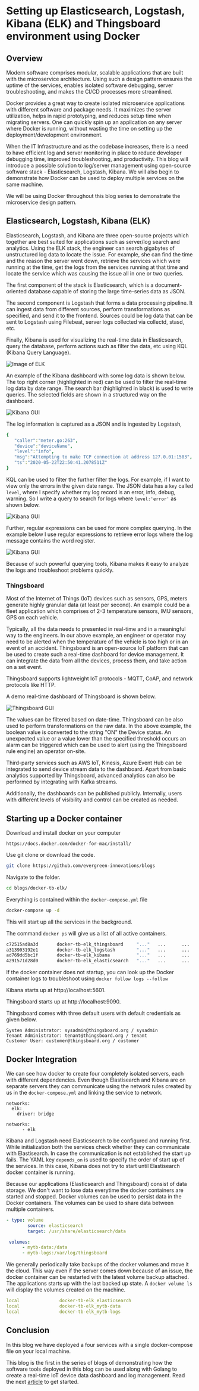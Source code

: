 
# Setting up Elasticsearch, Logstash, Kibana (ELK) and Thingsboard environment using Docker

## Overview
Modern software comprises modular, scalable applications that are built with the microservice architecture. Using such a design pattern ensures the uptime of the services, enables isolated software debugging, server troubleshooting, and makes the CI/CD processes more streamlined. 

Docker provides a great way to create isolated microservice applications with different software and package needs. It maximizes the server utilization, helps in rapid prototyping, and reduces setup time when migrating servers. One can quickly spin up an application on any server where Docker is running, without wasting the time on setting up the deployment/development environment.  

When the IT Infrastructure and as the codebase increases, there is a need to have efficient log and server monitoring in place to reduce developer debugging time, improved troubleshooting, and productivity. This blog will introduce a possible solution to log/server management using open-source software stack - Elasticsearch, Logstash, Kibana. 
We will also begin to demonstrate how Docker can be used to deploy multiple services on the same machine. 

We will be using Docker throughout this blog series to demonstrate the microservice design pattern.

## Elasticsearch, Logstash, Kibana (ELK)
Elasticsearch, Logstash, and Kibana are three open-source projects which together are best suited for applications such as server/log search and analytics. Using the ELK stack, the engineer can search gigabytes of unstructured log data to locate the issue. For example, she can find the time and the reason the server went down, retrieve the services which were running at the time, get the logs from the services running at that time and locate the service which was causing the issue all in one or two queries.

The first component of the stack is Elasticsearch, which is a document-oriented database capable of storing the large time-series data as JSON.

The second component is Logstash that forms a data processing pipeline. It can ingest data from different sources, perform transformations as specified, and send it to the frontend. Sources could be log data that can be sent to Logstash using Filebeat, server logs collected via collectd, stasd, etc.

Finally, Kibana is used for visualizing the real-time data in Elasticsearch, query the database, perform actions such as filter the data, etc using KQL (Kibana Query Language). 

 ![Image of ELK](/docker-tb-elk/images/elk.png)

An example of the Kibana dashboard with some log data is shown below. The top right corner (highlighted in red) can be used to filter the real-time log data by date range. The search bar (highlighted in black) is used to write queries. The selected fields are shown in a structured way on the dashboard.

![Kibana GUI](/docker-tb-elk/images/kibana.png)

The log information is captured as a JSON and is ingested by Logstash,

```yaml
{
   "caller":"meter.go:263",
   "device":"deviceName",
   "level":"info",
   "msg":"Attempting to make TCP connection at address 127.0.01:1503",
   "ts":"2020-05-22T22:50:41.2078511Z"
}
```

KQL can be used to filter the further filter the logs. For example, if I want to view only the errors in the given date range. The JSON  data has a `key` called `level`, where I specify whether my log record is an error, info, debug, warning. So I write a query to search for logs where `level:'error'` as shown below.

![Kibana GUI](/docker-tb-elk/images/kibana-query1.png)

Further, regular expressions can be used for more complex querying. In the example below I use regular expressions to retrieve error logs where the log message contains the word register.

![Kibana GUI](/docker-tb-elk/images/kibana-query2.png)

Because of such powerful querying tools, Kibana makes it easy to analyze the logs and troubleshoot problems quickly.

### Thingsboard
Most of the Internet of Things (IoT) devices such as sensors, GPS, meters generate highly granular data (at least per second). An example could be a fleet application which comprises of 2-3 temperature sensors, IMU sensors, GPS on each vehicle. 

Typically, all the data needs to presented in real-time and in a meaningful way to the engineers. In our above example, an engineer or operator may need to be alerted when the temperature of the vehicle is too high or in an event of an accident. Thingsboard is an open-source IoT platform that can be used to create such a real-time dashboard for device management. It can integrate the data from all the devices, process them, and take action on a set event.

Thingsboard supports lightweight IoT protocols - MQTT, CoAP, and network protocols like HTTP. 

A demo real-time dashboard of Thingsboard is shown below.

![Thingsboard GUI](/docker-tb-elk/images/thingsboard-example.png)

The values can be filtered based on date-time. Thingsboard can be also used to perform transformations on the raw data. In the above example, the boolean value is converted to the string "ON" the Device status. An unexpected value or a value lower than the specified threshold occurs an alarm can be triggered which can be used to alert (using the Thingsboard rule engine) an operator on-site.

Third-party services such as AWS IoT, Kinesis, Azure Event Hub can be integrated to send device stream data to the dashboard. Apart from basic analytics supported by Thingsboard, advanced analytics can also be performed by integrating with Kafka streams. 

Additionally, the dashboards can be published publicly. Internally, users with different levels of visibility and control can be created as needed.

## Starting up a Docker container

Download and install docker on your computer 
```shell
https://docs.docker.com/docker-for-mac/install/
```

Use git clone or download the code.
```bash
git clone https://github.com/evergreen-innovations/blogs
```

Navigate to the folder.

```bash
cd blogs/docker-tb-elk/ 
```

Everything is contained within the `docker-compose.yml` file

```bash
docker-compose up -d
```
    
This will start up all the services in the background.

The command ```docker ps``` will give us a list of all active containers.

``` bash
c72515ad8a3d       docker-tb-elk_thingsboard     "..."   ...      ...        0.0.0.0:1883->1883/tcp, 0.0.0.0:5683->5683/tcp, 0.0.0.0:9090->9090/tcp, 5683/udp   docker-tb-elk_thingsboard_1
a313903192e1       docker-tb-elk_logstash        "..."   ...      ...        0.0.0.0:5000->5000/tcp, 0.0.0.0:9600->9600/tcp, 0.0.0.0:5000->5000/udp, 5044/tcp   docker-tb-elk_logstash_1
ad769dd5bc1f       docker-tb-elk_kibana          "..."   ...      ...        0.0.0.0:5601->5601/tcp                                                             docker-tb-elk_kibana_1
4291571d28d0       docker-tb-elk_elasticsearch   "..."   ...      ...        0.0.0.0:9200->9200/tcp, 0.0.0.0:9300->9300/tcp                                     docker-tb-elk_elasticsearch_1    
```

If the docker container does not startup, you can look up the Docker container logs to troubleshoot using ```docker follow logs --follow```

Kibana starts up at http://localhost:5601. 

Thingsboard starts up at http://localhost:9090. 

Thingsboard comes with three default users with default credentials as given below.

```
Systen Administrator: sysadmin@thingsboard.org / sysadmin 
Tenant Administrator: tenant@thingsboard.org / tenant 
Customer User: customer@thingsboard.org / customer 
```
## Docker Integration

We can see how docker to create four completely isolated servers, each with different dependencies. Even though Elastisearch and Kibana are on separate servers they can communicate using the network rules created by us in the ```docker-compose.yml``` and linking the service to network.

```shell
networks:
  elk:
    driver: bridge
```
```shell
networks:
      - elk
```
Kibana and Logstash need Elasticsearch to be configured and running first. While initialization both the services check whether they can communicate with Elastisearch. In case the communication is not established the start up fails.
The YAML key ```depends_on``` is used to specify the order of start up of the services. In this case, Kibana does not try to start until Elastisearch docker container is running.

Because our applications (Elasticsearch and Thingsboard) consist of data storage. We don't want to lose data everytime the docker containers are started and stopped. Docker volumes can be used to persist data in the Docker containers. The volumes can be used to share data between multiple containers. 

```yaml
- type: volume
        source: elasticsearch
        target: /usr/share/elasticsearch/data
```
```yaml
 volumes:
      - mytb-data:/data
      - mytb-logs:/var/log/thingsboard
```

We generally periodically take backups of the docker volumes and move it the cloud. This way even if the server comes down because of an issue, the docker container can be restarted with the latest volume backup attached. The applications starts up with the last backed up state. A ```docker volume ls``` will display the volumes created on the machine.

```yaml
local               docker-tb-elk_elasticsearch
local               docker-tb-elk_mytb-data
local               docker-tb-elk_mytb-logs
```

## Conclusion 
In this blog we have deployed a four services with a single docker-compose file on your local machine. 

This blog is the first in the series of blogs of demonstrating how the software tools deployed in this blog can be used along with Golang to create a real-time IoT device data dashboard and log management. Read the next [article](https://www.evergreeninnovations.co/blog-simulating-iot-devices-using-go/) to get started.

